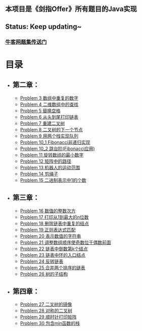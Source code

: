 ## 本项目是《剑指Offer》所有题目的Java实现
## Status: Keep updating~

### [牛客网题集传送门](https://www.nowcoder.com/ta/coding-interviews?page=1)

# 目录
- ## 第二章：
    - [Problem 3 数组中重复的数字](https://github.com/JasonWcz/Sword-for-Offer/blob/master/Chapter2/Solution_03_1.java)
    - [Problem 4 二维数组中的查找](https://github.com/JasonWcz/Sword-for-Offer/blob/master/Chapter2/Solution_04.java)
    - [Problem 5 替换空格](https://github.com/JasonWcz/Sword-for-Offer/blob/master/Chapter2/Solution_05.java)
    - [Problem 6 从头到尾打印链表](https://github.com/JasonWcz/Sword-for-Offer/blob/master/Chapter2/Solution_06.java)
    - [Problem 7 重建二叉树](https://github.com/JasonWcz/Sword-for-Offer/blob/master/Chapter2/Solution_07.java)
    - [Problem 8 二叉树的下一个节点](https://github.com/JasonWcz/Sword-for-Offer/blob/master/Chapter2/Solution_08.java)
    - [Problem 9 用两个栈实现队列](https://github.com/JasonWcz/Sword-for-Offer/blob/master/Chapter2/Solution_09.java)
    - [Problem 10_1 Fibonacci非递归实现](https://github.com/JasonWcz/Sword-for-Offer/blob/master/Chapter2/Solution_10_1.java)
    - [Problem 10_2 跳台阶(Fibonacci应用)](https://github.com/JasonWcz/Sword-for-Offer/blob/master/Chapter2/Solution_10_2.java)
    - [Problem 11 旋转数组的最小数字](https://github.com/JasonWcz/Sword-for-Offer/blob/master/Chapter2/Solution_11.java)
    - [Problem 12  矩阵中的路径](https://github.com/JasonWcz/Sword-for-Offer/blob/master/Chapter2/Solution_12.java)
    - [Problem 13 机器人的运动范围](https://github.com/JasonWcz/Sword-for-Offer/blob/master/Chapter2/Solution_13.java)
    - [Problem 14 剪绳子](https://github.com/JasonWcz/Sword-for-Offer/blob/master/Chapter2/Solution_14.java)
    - [Problem 15 二进制表示中1的个数](https://github.com/JasonWcz/Sword-for-Offer/blob/master/Chapter2/Solution_15.java)
- ## 第三章：
    - [Problem 16 数值的整数次方](https://github.com/JasonWcz/Sword-for-Offer/blob/master/Chapter3/Solution_16.java)
    - [Problem 17 打印从1到最大的n位数](https://github.com/JasonWcz/Sword-for-Offer/blob/master/Chapter3/Solution_17.java)
    - [Problem 18 删除链表中重复的结点](https://github.com/JasonWcz/Sword-for-Offer/blob/master/Chapter3/Solution_18.java)
    - [Problem 19 正则表达式匹配](https://github.com/JasonWcz/Sword-for-Offer/blob/master/Chapter3/Solution_19.java)
    - [Problem 20 表示数值的字符串](https://github.com/JasonWcz/Sword-for-Offer/blob/master/Chapter3/Solution_20.java)
    - [Problem 21 调整数组顺序使奇数位于偶数前面](https://github.com/JasonWcz/Sword-for-Offer/blob/master/Chapter3/Solution_21.java)
    - [Problem 22 链表中倒数第k个结点](https://github.com/JasonWcz/Sword-for-Offer/blob/master/Chapter3/Solution_22.java)
    - [Problem 23 链表中环的入口结点](https://github.com/JasonWcz/Sword-for-Offer/blob/master/Chapter3/Solution_23.java)
    - [Problem 24 反转链表](https://github.com/JasonWcz/Sword-for-Offer/blob/master/Chapter3/Solution_24.java)
    - [Problem 25 合并两个排序的链表](https://github.com/JasonWcz/Sword-for-Offer/blob/master/Chapter3/Solution_25.java)
    - [Problem 26 树的子结构](https://github.com/JasonWcz/Sword-for-Offer/blob/master/Chapter3/Solution_26.java)
- ## 第四章：
    - [Problem 27 二叉树的镜像](https://github.com/JasonWcz/Sword-for-Offer/blob/master/Chapter4/Solution_27.java)
    - [Problem 28 对称的二叉树](https://github.com/JasonWcz/Sword-for-Offer/blob/master/Chapter4/Solution_28.java)
    - [Problem 29 顺时针打印矩阵](https://github.com/JasonWcz/Sword-for-Offer/blob/master/Chapter4/Solution_29.java)
    - [Problem 30 包含min函数的栈](https://github.com/JasonWcz/Sword-for-Offer/blob/master/Chapter4/Solution_30.java)
